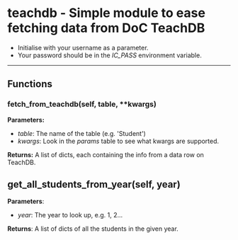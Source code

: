 # teachdb - Simple module to ease fetching data from DoC TeachDB

- Initialise with your username as a parameter.
- Your password should be in the *IC_PASS* environment variable.

---

## Functions

### fetch_from_teachdb(self, table, **kwargs)
**Parameters:**
- *table*: The name of the table (e.g. 'Student')
- *kwargs*: Look in the *params* table to see what kwargs are supported.

**Returns:**
A list of dicts, each containing the info from a data row on TeachDB.

## get_all_students_from_year(self, year)
**Parameters**:
- *year*: The year to look up, e.g. 1, 2...

**Returns**:
A list of dicts of all the students in the given year.
